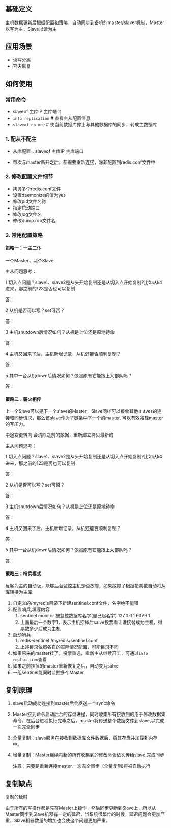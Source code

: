 ## 基础定义

主机数据更新后根据配置和策略，自动同步到备机的master/slaver机制，Master以写为主，Slave以读为主

## 应用场景

- 读写分离
- 容灾恢复

## 如何使用

### 常用命令

- slaveof 主库IP 主库端口
- `info replication` # 查看主从配置信息
- `slaveof no one` # 使当前数据库停止与其他数据库的同步，转成主数据库

### 1. 配从不配主

- 从库配置：slaveof 主库IP 主库端口

- 每次与master断开之后，都需要重新连接，除非配置到redis.conf文件中

### 2. 修改配置文件细节

- 拷贝多个redis.conf文件
- 设置daemonize的值为yes
- 修改pid文件名称
- 指定启动端口
- 修改log文件名
- 修改dump.rdb文件名


### 3. 常用配置策略

#### 策略一：一主二仆

一个Master，两个Slave

主从问题思考：

1 切入点问题？slave1、slave2是从头开始复制还是从切入点开始复制?比如从k4进来，那之前的123是否也可以复制

答：

2 从机是否可以写？set可否？

答：

3 主机shutdown后情况如何？从机是上位还是原地待命

答：

4 主机又回来了后，主机新增记录，从机还能否顺利复制？

答：

5 其中一台从机down后情况如何？依照原有它能跟上大部队吗？

答：

#### 策略二：薪火相传

上一个Slave可以是下一个slave的Master，Slave同样可以接收其他
slaves的连接和同步请求，那么该slave作为了链条中下一个的master,
可以有效减轻master的写压力。

中途变更转向:会清除之前的数据，重新建立拷贝最新的

主从问题思考：

1 切入点问题？slave1、slave2是从头开始复制还是从切入点开始复制?比如从k4进来，那之前的123是否也可以复制

答：

2 从机是否可以写？set可否？

答：

3 主机shutdown后情况如何？从机是上位还是原地待命

答：

4 主机又回来了后，主机新增记录，从机还能否顺利复制？

答：

5 其中一台从机down后情况如何？依照原有它能跟上大部队吗？

答：

#### 策略三：哨兵模式

反客为主的自动版，能够后台监控主机是否故障，如果故障了根据投票数自动将从库转换为主库

1. 自定义的/myredis目录下新建sentinel.conf文件，名字绝不能错
2. 配置哨兵,填写内容
    1.  sentinel monitor 被监控数据库名字(自己起名字) 127.0.0.1 6379 1
    2. 上面最后一个数字1，表示主机挂掉后salve投票看让谁接替成为主机，得票数多少后成为主机
3. 启动哨兵
    1. redis-sentinel /myredis/sentinel.conf 
    2. 上述目录依照各自的实际情况配置，可能目录不同
4. 如果原来的master挂了，投票重选，重新主从继续开工，可通过`info replication`查看
5. 如果之前挂掉的master重新恢复之后，自动变为salve
6. 一组sentinel能同时监控多个Master



## 复制原理

1. slave启动成功连接到master后会发送一个sync命令

2. Master接到命令启动后台的存盘进程，同时收集所有接收到的用于修改数据集命令，在后台进程执行完毕之后，master将传送整个数据文件到slave,以完成一次完全同步

3. 全量复制：slave服务在接收到数据库文件数据后，将其存盘并加载到内存中。

4. 增量复制：Master继续将新的所有收集到的修改命令依次传给slave,完成同步

    注意：只要是重新连接master,一次完全同步（全量复制)将被自动执行

## 复制缺点

复制的延时

由于所有的写操作都是先在Master上操作，然后同步更新到Slave上，所以从Master同步到Slave机器有一定的延迟，当系统很繁忙的时候，延迟问题会更加严重，Slave机器数量的增加也会使这个问题更加严重。